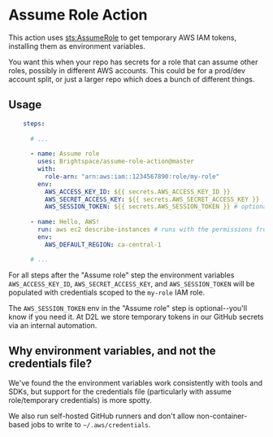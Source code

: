 # Assume Role Action

This action uses [sts:AssumeRole](https://docs.aws.amazon.com/STS/latest/APIReference/API_AssumeRole.html) to get temporary AWS IAM tokens, installing them as environment variables.

You want this when your repo has secrets for a role that can assume other roles, possibly in different AWS accounts.
This could be for a prod/dev account split, or just a larger repo which does a bunch of different things.

## Usage

```yaml
    steps:
    
      # ...
    
      - name: Assume role
        uses: Brightspace/assume-role-action@master
        with:
          role-arn: "arn:aws:iam::1234567890:role/my-role"
        env:
          AWS_ACCESS_KEY_ID: ${{ secrets.AWS_ACCESS_KEY_ID }}
          AWS_SECRET_ACCESS_KEY: ${{ secrets.AWS_SECRET_ACCESS_KEY }}
          AWS_SESSION_TOKEN: ${{ secrets.AWS_SESSION_TOKEN }} # optional
      
      - name: Hello, AWS!
        run: aws ec2 describe-instances # runs with the permissions from arn:aws:iam::1234567890:role/my-role
        env:
          AWS_DEFAULT_REGION: ca-central-1

      # ...
```

For all steps after the "Assume role" step the environment variables `AWS_ACCESS_KEY_ID`, `AWS_SECRET_ACCESS_KEY`, and `AWS_SESSION_TOKEN` will be populated with credentials scoped to the `my-role` IAM role.

The `AWS_SESSION_TOKEN` env in the "Assume role" step is optional--you'll know if you need it.
At D2L we store temporary tokens in our GitHub secrets via an internal automation.

## Why environment variables, and not the credentials file?

We've found the the environment variables work consistently with tools and SDKs, but support for the credentials file (particularly with assume role/temporary credentials) is more spotty.

We also run self-hosted GitHub runners and don't allow non-container-based jobs to write to `~/.aws/credentials`.
